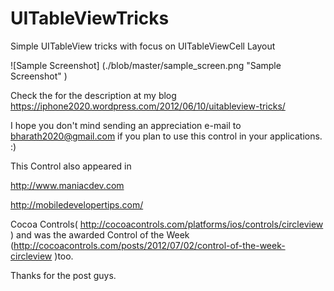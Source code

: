 UITableViewTricks
=================

Simple UITableView tricks with focus on UITableViewCell Layout

![Sample Screenshot] (./blob/master/sample_screen.png  "Sample Screenshot" )

Check the for the description at my blog https://iphone2020.wordpress.com/2012/06/10/uitableview-tricks/

I hope you don't mind sending an appreciation e-mail to bharath2020@gmail.com if you plan to use this control in your applications. :)

This Control also appeared in

http://www.maniacdev.com

http://mobiledevelopertips.com/

Cocoa Controls( http://cocoacontrols.com/platforms/ios/controls/circleview ) and was the awarded Control of the Week (http://cocoacontrols.com/posts/2012/07/02/control-of-the-week-circleview )too.

Thanks for the post guys.